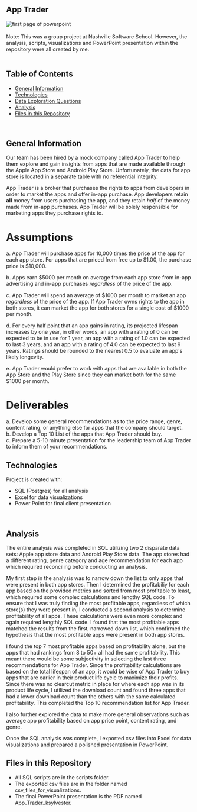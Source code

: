 ## App Trader

![first page of powerpoint](../main/images/App_Trader_front_page.jpg)
<br>
<br>
Note: This was a group project at Nashville Software School.  However, the analysis, scripts, visualizations and PowerPoint presentation within the repository were all created by me.
<br>
<br>

## Table of Contents
* [General Information](#general-information)
* [Technologies](#technologies)
* [Data Exploration Questions](#data)
* [Analysis](#analysis)
* [Files in this Repository](#files)
<br>

## <a name="general-information"></a>General Information
Our team has been hired by a mock company called App Trader to help them explore and gain insights from apps that are made available through the Apple App Store and Android Play Store. Unfortunately, the data for app store is located in a separate table with no referential integrity.

App Trader is a broker that purchases the rights to apps from developers in order to market the apps and offer in-app purchase. App developers retain **all** money from users purchasing the app, and they retain _half_ of the money made from in-app purchases. App Trader will be solely responsible for marketing apps they purchase rights to.  

# Assumptions
a. App Trader will purchase apps for 10,000 times the price of the app for each app store. For apps that are priced from free up to $1.00, the purchase price is $10,000.  

b. Apps earn $5000 per month on average from each app store from in-app advertising and in-app purchases _regardless_ of the price of the app.  

c. App Trader will spend an average of $1000 per month to market an app _regardless_ of the price of the app. If App Trader owns rights to the app in both stores, it can market the app for both stores for a single cost of $1000 per month.  

d. For every half point that an app gains in rating, its projected lifespan increases by one year, in other words, an app with a rating of 0 can be expected to be in use for 1 year, an app with a rating of 1.0 can be expected to last 3 years, and an app with a rating of 4.0 can be expected to last 9 years. Ratings should be rounded to the nearest 0.5 to evaluate an app's likely longevity.  

e. App Trader would prefer to work with apps that are available in both the App Store and the Play Store since they can market both for the same $1000 per month. 

# Deliverables
a. Develop some general recommendations as to the price range, genre, content rating, or anything else for apps that the company should target.  
b. Develop a Top 10 List of the apps that App Trader should buy.  
c. Prepare a 5-10 minute presentation for the leadership team of App Trader to inform them of your recommendations.
<br>

## <a name="technologies"></a>Technologies
Project is created with:
* SQL (Postgres) for all analysis
* Excel for data visualizations
* Power Point for final client presentation
<br>

## Analysis

The entire analysis was completed in SQL utilizing two 2 disparate data sets:  Apple app store data and Android Play Store data.  The app stores had a different rating, genre category and age recommendation for each app which required reconciling before conducting an analysis.

My first step in the analysis was to narrow down the list to only apps that were present in both app stores. Then I determined the profitabiliy for each app based on the provided metrics and sorted from most profitable to least, which required some complex calculations and lengthy SQL code.  To ensure that I was truly finding the most profitable apps, regardless of which store(s) they were present in, I conducted a second analysis to determine profitability of all apps. These calculations were even more complex and again required lengthly SQL code.  I found that the most profitable apps matched the results from the first, narrowed down list, which confirmed the hypothesis that the most profitable apps were present in both app stores. 

I found the top 7 most profitable apps based on profitability alone, but the apps that had rankings from 8 to 50+ all had the same profitability. This meant there would be some subjectivity in selecting the last three recommendations for App Trader.  Since the profitability calculations are based on the total lifespan of an app, it would be wise of App Trader to buy apps that are earlier in their product life cycle to maximize their profits.  Since there was no clearcut metric in place for where each app was in its product life cycle, I utilized the download count and found three apps that had a lower download count than the others with the same calculated profitability.  This completed the Top 10 recommendation list for App Trader.  

I also further explored the data to make more general observations such as average app profitability based on app price point, content rating, and genre.

Once the SQL analysis was complete, I exported csv files into Excel for data visualizations and prepared a polished presentation in PowerPoint.

## <a name="files"></a>Files in this Repository
* All SQL scripts are in the scripts folder.  
* The exported csv files are in the folder named csv_files_for_visualizations.  
* The final PowerPoint presentation is the PDF named App_Trader_ksylvester. 

